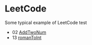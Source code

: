 # LeetCode
Some typical example of LeetCode test

- 02 [AddTwoNum](https://leetcode.com/problems/add-two-numbers)
- 13 [romanToInt](https://leetcode.com/problems/roman-to-integer/)
